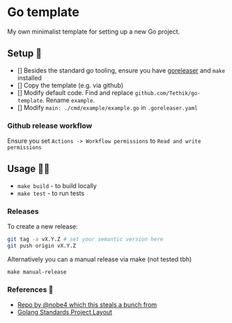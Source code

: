 # Go template

My own minimalist template for setting up a new Go project.

## Setup 🚀

- [] Besides the standard go tooling, ensure you have [goreleaser](https://goreleaser.com/) and `make` installed
- [] Copy the template (e.g. via github)
- [] Modify default code. Find and replace `github.com/Tethik/go-template`. Rename `example`.
- [] Modify `main: ./cmd/example/example.go` in `.goreleaser.yaml`

### Github release workflow

Ensure you set `Actions -> Workflow permissions` to `Read and write permissions`

## Usage 🧑‍💻

- `make build` - to build locally
- `make test` - to run tests

### Releases

To create a new release:

```sh
git tag -a vX.Y.Z # set your semantic version here
git push origin vX.Y.Z
```

Alternatively you can a manual release via make (not tested tbh)

`make manual-release`

### References 📜

- [Repo by @nobe4 which this steals a bunch from](https://github.com/nobe4/safe)
- [Golang Standards Project Layout](https://github.com/golang-standards/project-layout)
